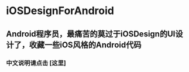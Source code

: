 iOSDesignForAndroid
========================
Android程序员，最痛苦的莫过于iOSDesign的UI设计了，收藏一些iOS风格的Android代码
------------------------
### 中文说明请点击 [这里]
